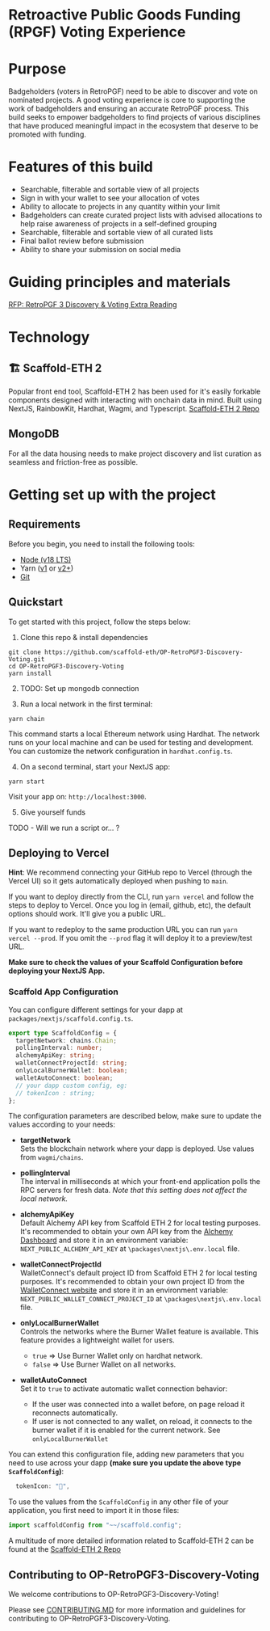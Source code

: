# Retroactive Public Goods Funding (RPGF) Voting Experience

# Purpose
Badgeholders (voters in RetroPGF) need to be able to discover and vote on nominated projects. A good voting experience is core to supporting the work of badgeholders and ensuring an accurate RetroPGF process. This build seeks to empower badgeholders to find projects of various disciplines that have produced meaningful impact in the ecosystem that deserve to be promoted with funding.

# Features of this build
- Searchable, filterable and sortable view of all projects
- Sign in with your wallet to see your allocation of votes
- Ability to allocate to projects in any quantity within your limit
- Badgeholders can create curated project lists with advised allocations to help raise awareness of projects in a self-defined grouping
- Searchable, filterable and sortable view of all curated lists
- Final ballot review before submission
- Ability to share your submission on social media

# Guiding principles and materials
[RFP: RetroPGF 3 Discovery & Voting ](https://github.com/ethereum-optimism/ecosystem-contributions/issues/104)
[Extra Reading](https://docs.google.com/document/d/1ZjjJkVIhOMgEDVRN24uvxVEOREFQeJCQp4I1XPX2_8k/edit)

# Technology
##  🏗 Scaffold-ETH 2
Popular front end tool, Scaffold-ETH 2 has been used for it's easily forkable components designed with interacting with onchain data in mind. Built using NextJS, RainbowKit, Hardhat, Wagmi, and Typescript.
[Scaffold-ETH 2 Repo](https://github.com/scaffold-eth/scaffold-eth-2)

## MongoDB
For all the data housing needs to make project discovery and list curation as seamless and friction-free as possible.

# Getting set up with the project
## Requirements

Before you begin, you need to install the following tools:

- [Node (v18 LTS)](https://nodejs.org/en/download/)
- Yarn ([v1](https://classic.yarnpkg.com/en/docs/install/) or [v2+](https://yarnpkg.com/getting-started/install))
- [Git](https://git-scm.com/downloads)


## Quickstart

To get started with this project, follow the steps below:

1. Clone this repo & install dependencies

```
git clone https://github.com/scaffold-eth/OP-RetroPGF3-Discovery-Voting.git
cd OP-RetroPGF3-Discovery-Voting
yarn install
```
2. TODO: Set up mongodb connection

3. Run a local network in the first terminal:

```
yarn chain
```

This command starts a local Ethereum network using Hardhat. The network runs on your local machine and can be used for testing and development. You can customize the network configuration in `hardhat.config.ts`.

4. On a second terminal, start your NextJS app:

```
yarn start
```

Visit your app on: `http://localhost:3000`.

5. Give yourself funds

TODO - Will we run a script or... ?

## Deploying to Vercel

**Hint**: We recommend connecting your GitHub repo to Vercel (through the Vercel UI) so it gets automatically deployed when pushing to `main`.

If you want to deploy directly from the CLI, run `yarn vercel` and follow the steps to deploy to Vercel. Once you log in (email, github, etc), the default options should work. It'll give you a public URL.

If you want to redeploy to the same production URL you can run `yarn vercel --prod`. If you omit the `--prod` flag it will deploy it to a preview/test URL.

**Make sure to check the values of your Scaffold Configuration before deploying your NextJS App.**

### Scaffold App Configuration

You can configure different settings for your dapp at `packages/nextjs/scaffold.config.ts`.

```ts
export type ScaffoldConfig = {
  targetNetwork: chains.Chain;
  pollingInterval: number;
  alchemyApiKey: string;
  walletConnectProjectId: string;
  onlyLocalBurnerWallet: boolean;
  walletAutoConnect: boolean;
  // your dapp custom config, eg:
  // tokenIcon : string;
};
```

The configuration parameters are described below, make sure to update the values according to your needs:

- **targetNetwork**  
  Sets the blockchain network where your dapp is deployed. Use values from `wagmi/chains`.

- **pollingInterval**  
  The interval in milliseconds at which your front-end application polls the RPC servers for fresh data. _Note that this setting does not affect the local network._

- **alchemyApiKey**  
  Default Alchemy API key from Scaffold ETH 2 for local testing purposes.  
  It's recommended to obtain your own API key from the [Alchemy Dashboard](https://dashboard.alchemyapi.io/) and store it in an environment variable: `NEXT_PUBLIC_ALCHEMY_API_KEY` at `\packages\nextjs\.env.local` file.

- **walletConnectProjectId**  
  WalletConnect's default project ID from Scaffold ETH 2 for local testing purposes.
  It's recommended to obtain your own project ID from the [WalletConnect website](https://cloud.walletconnect.com) and store it in an environment variable: `NEXT_PUBLIC_WALLET_CONNECT_PROJECT_ID` at `\packages\nextjs\.env.local` file.

- **onlyLocalBurnerWallet**  
  Controls the networks where the Burner Wallet feature is available. This feature provides a lightweight wallet for users.

  - `true` => Use Burner Wallet only on hardhat network.
  - `false` => Use Burner Wallet on all networks.

- **walletAutoConnect**  
  Set it to `true` to activate automatic wallet connection behavior:
  - If the user was connected into a wallet before, on page reload it reconnects automatically.
  - If user is not connected to any wallet, on reload, it connects to the burner wallet if it is enabled for the current network. See `onlyLocalBurnerWallet`

You can extend this configuration file, adding new parameters that you need to use across your dapp **(make sure you update the above type `ScaffoldConfig`)**:

```ts
  tokenIcon: "💎",
```

To use the values from the `ScaffoldConfig` in any other file of your application, you first need to import it in those files:

```ts
import scaffoldConfig from "~~/scaffold.config";
```
A multitude of more detailed information related to Scaffold-ETH 2 can be found at the [Scaffold-ETH 2 Repo](https://github.com/scaffold-eth/scaffold-eth-2)

## Contributing to OP-RetroPGF3-Discovery-Voting

We welcome contributions to OP-RetroPGF3-Discovery-Voting!

Please see [CONTRIBUTING.MD](https://github.com/scaffold-eth/OP-RetroPGF3-Discovery-Voting/blob/main/CONTRIBUTING.md) for more information and guidelines for contributing to OP-RetroPGF3-Discovery-Voting.
